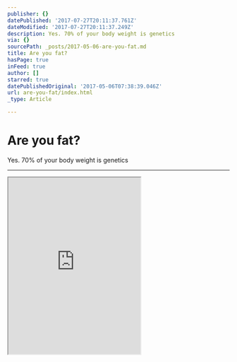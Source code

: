 ```yaml
---
publisher: {}
datePublished: '2017-07-27T20:11:37.761Z'
dateModified: '2017-07-27T20:11:37.249Z'
description: Yes. 70% of your body weight is genetics
via: {}
sourcePath: _posts/2017-05-06-are-you-fat.md
title: Are you fat?
hasPage: true
inFeed: true
author: []
starred: true
datePublishedOriginal: '2017-05-06T07:38:39.046Z'
url: are-you-fat/index.html
_type: Article

---
```

# Are you fat?

Yes. 70% of your body weight is genetics

---

<iframe src="https://the-grid.github.io/ed-userhtml/?g=eJxtU11vmzAUfedXXGUPkKzB7y3NRIPTMvERAVnVp8rBN8UbAWqbVNXa_z5Tmi7aKlnI9j2cc--51x4XBxD8csKFeuzVva4kMj5ZeMQEFpanSik6vbAsMptZM4CMLtM4pklAA1imySq83mR-EaYJ_PCz0L-KaH4ONAgL8JMANsmILqC4oZDT5RvyikbpLRQphElOswKCu8SPw6VhiDY0h1WWxnCXbjJYR36xSrMY0gyWce4OCUTUzxK4vbmDgK7CJEyuB-6c_tWH0Kx4nWaFnxTnUGndqXNCxgLdst0TxveiIX0jDigVq8uWI_lSts1OPPSSadE28wOTgm1rVDNiWeYA7_6MKLiEXd-UAxKcKfy2dCWU27EHdHtZm6h9VEUpfnXIBXNVKbApkTCJ8-e2n--YJvYFACGQYVezEmHtX9P7TRbBk9AVGJCEgdNWULKmbUTJahjCx-ROZAXHRoudQDmon2gYiX8VwsB0JFyFNPtfyJjy2COc0H2IvV5YlnMse6h6IA7SxC7Ghr-39cbYH4UJHV0z2fC27PeG7gzUcHJLM2EaaY3DpWOPE2ZPLyzlKll-bt5J83C_Re7-VPbbD6h9raXY9hodmzPN5lrsUWm27-wz-NrgEwRGzZkafoe7lRlueHkxWWxb_jx1Wddhw5eVqLmjDOR16pivR45j7zXt-3ZdI1MI2AxewHd2YPlbAHQLB2FkdIXgMTDvZ3c5-WTovpnA_ZFusjBXQ_0KuvYJJXLYPkMwoj3CzPv7UP4Dcx0unQ" height="400" style=""></iframe>